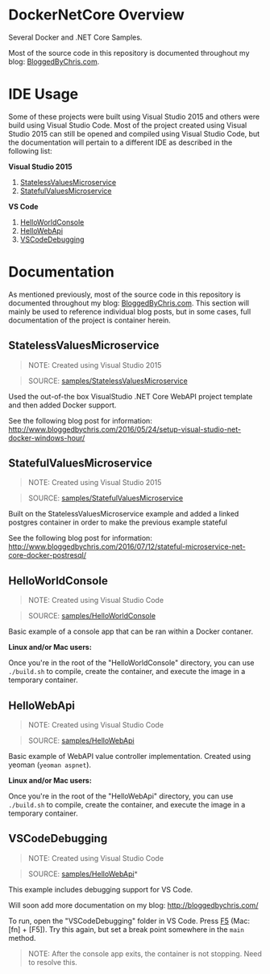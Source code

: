 # DockerNetCore Overview
Several Docker and .NET Core Samples.

Most of the source code in this repository is documented throughout my blog: [BloggedByChris.com](http://bloggedbychris.com/).

# IDE Usage
Some of these projects were built using Visual Studio 2015 and others were build using Visual Studio Code.  Most of the project created using Visual Studio 2015 can still be opened and compiled using Visual Studio Code, but the documentation will pertain to a different IDE as described in the following list:

**Visual Studio 2015**
1. [StatelessValuesMicroservice](#statelessvaluesmicroservice)
2. [StatefulValuesMicroservice](#statefulvaluesmicroservice)

**VS Code**
1. [HelloWorldConsole](#helloworldconsole)
2. [HelloWebApi](#hellowebapi)
3. [VSCodeDebugging](#vscodedebugging)

# Documentation
As mentioned previously, most of the source code in this repository is documented throughout my blog: [BloggedByChris.com](http://bloggedbychris.com/).  This section will mainly be used to reference individual blog posts, but in some cases, full documentation of the project is container herein.

## StatelessValuesMicroservice
> NOTE: Created using Visual Studio 2015

> SOURCE: [samples/StatelessValuesMicroservice](./samples/StatelessValuesMicroservice)

Used the out-of-the box VisualStudio .NET Core WebAPI project template and then added Docker support.

See the following blog post for information: http://www.bloggedbychris.com/2016/05/24/setup-visual-studio-net-docker-windows-hour/

## StatefulValuesMicroservice
> NOTE: Created using Visual Studio 2015

> SOURCE: [samples/StatefulValuesMicroservice](./samples/StatefulValuesMicroservice)

Built on the StatelessValuesMicroservice example and added a linked postgres container in order to make the previous example stateful

See the following blog post for information: http://www.bloggedbychris.com/2016/07/12/stateful-microservice-net-core-docker-postresql/

## HelloWorldConsole
> NOTE: Created using Visual Studio Code

> SOURCE: [samples/HelloWorldConsole](./samples/HelloWorldConsole)

Basic example of a console app that can be ran within a Docker contaner.

**Linux and/or Mac users:** 

Once you're in the root of the "HelloWorldConsole" directory, you can use `./build.sh` to compile, create the container, and execute the image in a temporary container.

## HelloWebApi
> NOTE: Created using Visual Studio Code

> SOURCE: [samples/HelloWebApi](./samples/HelloWebApi)

Basic example of WebAPI value controller implementation.  Created using yeoman (`yeoman aspnet`).

**Linux and/or Mac users:** 

Once you're in the root of the "HelloWebApi" directory, you can use `./build.sh` to compile, create the container, and execute the image in a temporary container.

## VSCodeDebugging
> NOTE: Created using Visual Studio Code

> SOURCE: [samples/HelloWebApi](./samples/VSCodeDebugging)*

This example includes debugging support for VS Code.

Will soon add more documentation on my blog: http://bloggedbychris.com/

To run, open the "VSCodeDebugging" folder in VS Code.  Press [F5]() (Mac: [fn] + [F5]).  Try this again, but set a break point somewhere in the `main` method.

> NOTE: After the console app exits, the container is not stopping.  Need to resolve this.